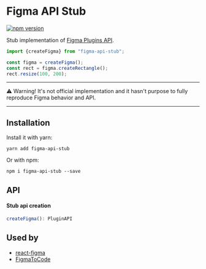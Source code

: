 # Figma API Stub

[![npm version](https://img.shields.io/npm/v/figma-api-stub.svg)](https://www.npmjs.com/package/figma-api-stub)

Stub implementation of [Figma Plugins API](https://www.figma.com/plugin-docs/intro/).

```javascript
import {createFigma} from "figma-api-stub";

const figma = createFigma();
const rect = figma.createRectangle();
rect.resize(100, 200);
```

---
⚠️ Warning! It's not official implementation and it hasn't purpose to fully reproduce Figma behavior and API.

---

## Installation

Install it with yarn:

```
yarn add figma-api-stub
```

Or with npm:

```
npm i figma-api-stub --save
```

## API

#### Stub api creation

```javascript
createFigma(): PluginAPI
```

## Used by

- [react-figma](https://github.com/react-figma/react-figma)
- [FigmaToCode](https://github.com/bernaferrari/FigmaToCode)
